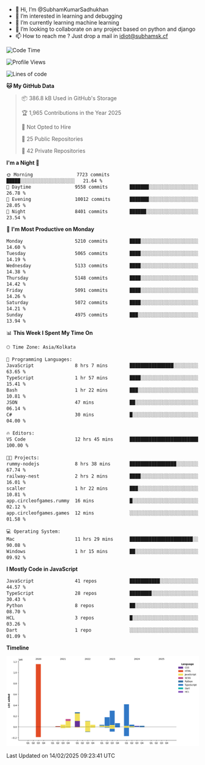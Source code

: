 - 👋 Hi, I’m @SubhamKumarSadhukhan
- 👀 I’m interested in learning and debugging
- 🌱 I’m currently learning machine learning
- 💞️ I’m looking to collaborate on any project based on python and django
- 📫 How to reach me ?
      Just drop a mail in idiot@subhamsk.cf

<!---
SubhamKumarSadhukhan/SubhamKumarSadhukhan is a ✨ special ✨ repository because its `README.md` (this file) appears on your GitHub profile.
You can click the Preview link to take a look at your changes.
--->


<!--START_SECTION:waka-->
![Code Time](http://img.shields.io/badge/Code%20Time-2%2C751%20hrs%2052%20mins-blue)

![Profile Views](http://img.shields.io/badge/Profile%20Views-0-blue)

![Lines of code](https://img.shields.io/badge/From%20Hello%20World%20I%27ve%20Written-2.8%20million%20lines%20of%20code-blue)

**🐱 My GitHub Data** 

> 📦 386.8 kB Used in GitHub's Storage 
 > 
> 🏆 1,965 Contributions in the Year 2025
 > 
> 🚫 Not Opted to Hire
 > 
> 📜 25 Public Repositories 
 > 
> 🔑 42 Private Repositories 
 > 
**I'm a Night 🦉** 

```text
🌞 Morning                7723 commits        █████░░░░░░░░░░░░░░░░░░░░   21.64 % 
🌆 Daytime                9558 commits        ███████░░░░░░░░░░░░░░░░░░   26.78 % 
🌃 Evening                10012 commits       ███████░░░░░░░░░░░░░░░░░░   28.05 % 
🌙 Night                  8401 commits        ██████░░░░░░░░░░░░░░░░░░░   23.54 % 
```
📅 **I'm Most Productive on Monday** 

```text
Monday                   5210 commits        ████░░░░░░░░░░░░░░░░░░░░░   14.60 % 
Tuesday                  5065 commits        ████░░░░░░░░░░░░░░░░░░░░░   14.19 % 
Wednesday                5133 commits        ████░░░░░░░░░░░░░░░░░░░░░   14.38 % 
Thursday                 5148 commits        ████░░░░░░░░░░░░░░░░░░░░░   14.42 % 
Friday                   5091 commits        ████░░░░░░░░░░░░░░░░░░░░░   14.26 % 
Saturday                 5072 commits        ████░░░░░░░░░░░░░░░░░░░░░   14.21 % 
Sunday                   4975 commits        ███░░░░░░░░░░░░░░░░░░░░░░   13.94 % 
```


📊 **This Week I Spent My Time On** 

```text
🕑︎ Time Zone: Asia/Kolkata

💬 Programming Languages: 
JavaScript               8 hrs 7 mins        ████████████████░░░░░░░░░   63.65 % 
TypeScript               1 hr 57 mins        ████░░░░░░░░░░░░░░░░░░░░░   15.41 % 
Bash                     1 hr 22 mins        ███░░░░░░░░░░░░░░░░░░░░░░   10.81 % 
JSON                     47 mins             ██░░░░░░░░░░░░░░░░░░░░░░░   06.14 % 
C#                       30 mins             █░░░░░░░░░░░░░░░░░░░░░░░░   04.00 % 

🔥 Editors: 
VS Code                  12 hrs 45 mins      █████████████████████████   100.00 % 

🐱‍💻 Projects: 
rummy-nodejs             8 hrs 38 mins       █████████████████░░░░░░░░   67.74 % 
railway-nest             2 hrs 2 mins        ████░░░░░░░░░░░░░░░░░░░░░   16.01 % 
scaller                  1 hr 22 mins        ███░░░░░░░░░░░░░░░░░░░░░░   10.81 % 
app.circleofgames.rummy  16 mins             █░░░░░░░░░░░░░░░░░░░░░░░░   02.12 % 
app.circleofgames.games  12 mins             ░░░░░░░░░░░░░░░░░░░░░░░░░   01.58 % 

💻 Operating System: 
Mac                      11 hrs 29 mins      ███████████████████████░░   90.08 % 
Windows                  1 hr 15 mins        ██░░░░░░░░░░░░░░░░░░░░░░░   09.92 % 
```

**I Mostly Code in JavaScript** 

```text
JavaScript               41 repos            ███████████░░░░░░░░░░░░░░   44.57 % 
TypeScript               28 repos            ████████░░░░░░░░░░░░░░░░░   30.43 % 
Python                   8 repos             ██░░░░░░░░░░░░░░░░░░░░░░░   08.70 % 
HCL                      3 repos             █░░░░░░░░░░░░░░░░░░░░░░░░   03.26 % 
Dart                     1 repo              ░░░░░░░░░░░░░░░░░░░░░░░░░   01.09 % 
```



**Timeline**

![Lines of Code chart](https://raw.githubusercontent.com/SubhamKumarSadhukhan/SubhamKumarSadhukhan/main/assets/bar_graph.png)


 Last Updated on 14/02/2025 09:23:41 UTC
<!--END_SECTION:waka-->

